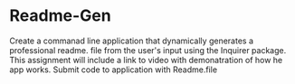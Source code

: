 # Readme-Gen
Create a commanad line application that dynamically generates a professional readme. file from the user's input using the Inquirer package.
This assignment will include a link to video with demonatration of how he app works.
Submit code to application with Readme.file
